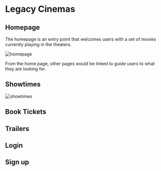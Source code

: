 # Legacy Cinemas

## Homepage
The homepage is an entry point that welcomes users with a set of movies currently playing in the theaters.

![homepage](https://user-images.githubusercontent.com/55934281/104644553-e487c000-567b-11eb-9a05-ac53d7ff592f.jpg)

From the home page, other pages would be linked to guide users to what they are looking for. 

## Showtimes

![showtimes](https://user-images.githubusercontent.com/55934281/104644927-6aa40680-567c-11eb-8b6a-bb14c1081b13.jpg)

## Book Tickets

## Trailers
## Login
## Sign up

